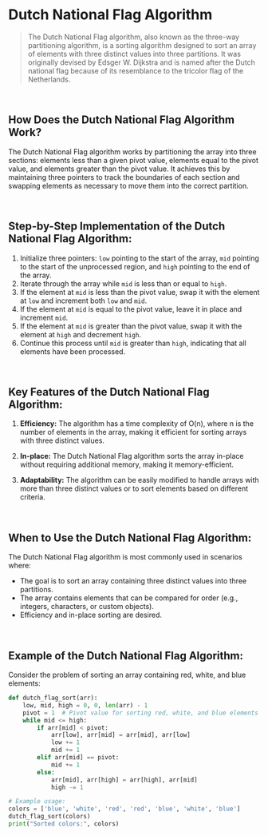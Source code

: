 # Dutch National Flag Algorithm

> The Dutch National Flag algorithm, also known as the three-way partitioning algorithm, is a sorting algorithm designed to sort an array of elements with three distinct values into three partitions. It was originally devised by Edsger W. Dijkstra and is named after the Dutch national flag because of its resemblance to the tricolor flag of the Netherlands.

<br/>

## How Does the Dutch National Flag Algorithm Work?

The Dutch National Flag algorithm works by partitioning the array into three sections: elements less than a given pivot value, elements equal to the pivot value, and elements greater than the pivot value. It achieves this by maintaining three pointers to track the boundaries of each section and swapping elements as necessary to move them into the correct partition.

<br/>

## Step-by-Step Implementation of the Dutch National Flag Algorithm:

1. Initialize three pointers: `low` pointing to the start of the array, `mid` pointing to the start of the unprocessed region, and `high` pointing to the end of the array.
2. Iterate through the array while `mid` is less than or equal to `high`.
3. If the element at `mid` is less than the pivot value, swap it with the element at `low` and increment both `low` and `mid`.
4. If the element at `mid` is equal to the pivot value, leave it in place and increment `mid`.
5. If the element at `mid` is greater than the pivot value, swap it with the element at `high` and decrement `high`.
6. Continue this process until `mid` is greater than `high`, indicating that all elements have been processed.

<br/>

## Key Features of the Dutch National Flag Algorithm:

1. **Efficiency:** The algorithm has a time complexity of O(n), where n is the number of elements in the array, making it efficient for sorting arrays with three distinct values.
   
2. **In-place:** The Dutch National Flag algorithm sorts the array in-place without requiring additional memory, making it memory-efficient.

3. **Adaptability:** The algorithm can be easily modified to handle arrays with more than three distinct values or to sort elements based on different criteria.

<br/>

## When to Use the Dutch National Flag Algorithm:

The Dutch National Flag algorithm is most commonly used in scenarios where:

- The goal is to sort an array containing three distinct values into three partitions.
- The array contains elements that can be compared for order (e.g., integers, characters, or custom objects).
- Efficiency and in-place sorting are desired.

<br/>

## Example of the Dutch National Flag Algorithm:

Consider the problem of sorting an array containing red, white, and blue elements:

```python
def dutch_flag_sort(arr):
    low, mid, high = 0, 0, len(arr) - 1
    pivot = 1  # Pivot value for sorting red, white, and blue elements
    while mid <= high:
        if arr[mid] < pivot:
            arr[low], arr[mid] = arr[mid], arr[low]
            low += 1
            mid += 1
        elif arr[mid] == pivot:
            mid += 1
        else:
            arr[mid], arr[high] = arr[high], arr[mid]
            high -= 1

# Example usage:
colors = ['blue', 'white', 'red', 'red', 'blue', 'white', 'blue']
dutch_flag_sort(colors)
print("Sorted colors:", colors)
